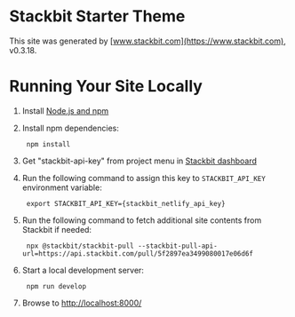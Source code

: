 # Stackbit Starter Theme

This site was generated by [www.stackbit.com](https://www.stackbit.com), v0.3.18.

# Running Your Site Locally

1. Install [Node.js and npm](https://nodejs.org/en/)

1. Install npm dependencies:

        npm install

1. Get "stackbit-api-key" from project menu in [Stackbit dashboard](https://app.stackbit.com/dashboard)

1. Run the following command to assign this key to `STACKBIT_API_KEY` environment variable:

        export STACKBIT_API_KEY={stackbit_netlify_api_key}

1. Run the following command to fetch additional site contents from Stackbit if needed:

        npx @stackbit/stackbit-pull --stackbit-pull-api-url=https://api.stackbit.com/pull/5f2897ea3499080017e06d6f

1. Start a local development server:

        npm run develop

1. Browse to [http://localhost:8000/](http://localhost:8000/)

